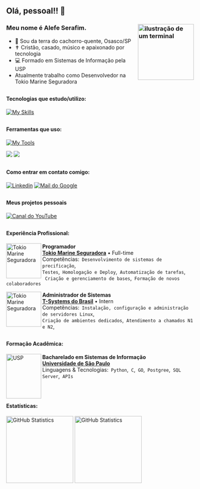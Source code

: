 <link rel="stylesheet" href="https://cdn.jsdelivr.net/gh/devicons/devicon@v2.15.1/devicon.min.css">

## Olá, pessoal!! 👋
### Meu nome é Alefe Serafim. <img src="https://icons.iconarchive.com/icons/alecive/flatwoken/128/Apps-Terminal-Pc-104-icon.png" alt="ilustração de um terminal" min-width="200px" max-width="200px" width="150px" align="right">

- 🌭 Sou da terra do cachorro-quente, Osasco/SP
- ✝️ Cristão, casado, músico e apaixonado por tecnologia
- 💻 Formado em Sistemas de Informação pela USP
-    Atualmente trabalho como Desenvolvedor na Tokio Marine Seguradora

##

#### Tecnologias que estudo/utilizo:
[![My Skills](https://skillicons.dev/icons?i=python,go,c,postgres,linux)](https://skillicons.dev)

## 

#### Ferramentas que uso:
[![My Tools](https://skillicons.dev/icons?i=vim,vscode,aws,docker)](https://skillicons.dev)  

<img src="https://img.shields.io/badge/Jenkins-D24939?style=for-the-badge&logo=Jenkins&logoColor=white">
<img src="https://img.shields.io/badge/Jira-0052CC?style=for-the-badge&logo=Jira&logoColor=white">

##

#### Como entrar em contato comigo:
[<img alt="Linkedin" src="https://img.shields.io/badge/-linkedin-%230077B5?style=for-the-badge&logo=linkedin&logoColor=white"/>](https://www.linkedin.com/in/alefe-serafim/)
[<img alt="Mail do Google" src="https://img.shields.io/badge/Gmail-D14836?style=for-the-badge&logo=gmail&logoColor=white"/>](mailto:correia.alefe@gmail.com)

##

#### Meus projetos pessoais
[<img alt="Canal do YouTube" src="https://img.shields.io/badge/YouTube-FF0000?style=for-the-badge&logo=youtube&logoColor=white"/>](https://www.youtube.com/@UmaPitadadoEvangelho)

##

#### Experiência Profissional:

[<img align="left" height="94px" width="94px" alt="Tokio Marine Seguradora" src="https://encrypted-tbn0.gstatic.com/images?q=tbn:ANd9GcSp6rE0z4D1c7GRex5IHYsOoij5bOY-G03_93QqjXXprSaPI3j3KIW8Nn1OvPaWajkGf8Y&usqp=CAU"/>](https://www.tokiomarine.com.br/)
**Programador** \
[**Tokio Marine Seguradora**](https://www.tokiomarine.com.br/) • Full-time \
Competências:` Desenvolvimento de sistemas de precificação`,<br/>
`Testes`,` Homologação e Deploy`,` Automatização de tarefas`,<br/>
` Criação e gerenciamento de bases`,` Formação de novos colaboradores`<br/>

[<img align="left" height="94px" width="94px" alt="Tokio Marine Seguradora" src="https://attachments.gupy.io/production/companies/37426/career/78154/images/2022-07-04_15-10_logo.png"/>](https://www.t-systems.com/)

**Administrador de Sistemas** \
[**T-Systems do Brasil**](https://www.t-systems.com/) • Intern \
Competências:` Instalação, configuração e administração de servidores Linux`,<br/>
`Criação de ambientes dedicados`,` Atendimento a chamados N1 e N2`,
##

#### Formação Acadêmica:


[<img align="left" height="120px" width="94px" alt="USP" src="https://scs.usp.br/identidadevisual/wp-content/uploads/2022/08/brasao_usp1.png"/>](https://each.usp.br/)
**Bacharelado em Sistemas de Informação** \
[**Universidade de São Paulo**](https://each.usp.br/)<br/>
Linguagens & Tecnologias:` Python`,` C`,` GO`,` Postgree`,` SQL Server`,` APIs`
<br/><br/><br/>



##

#### Estatísticas:
[<img height="180px" alt="GitHub Statistics" src="https://github-readme-stats.vercel.app/api/top-langs/?username=aserafim&langs_count=15&theme=radical"/>](https://github.com/)
[<img height="180px" alt="GitHub Statistics" src="https://github-readme-stats.vercel.app/api/?username=aserafim&show_icons=true&include_all_commits=true&theme=radical"/>](https://github.com/)
